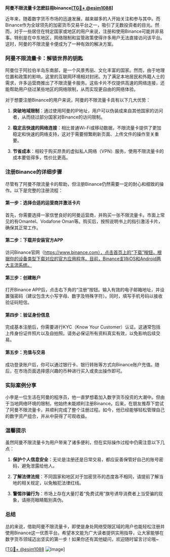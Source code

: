 **阿曼不限流量卡怎麽註冊binance[[TG💪+ @esim1088](https://t.me/s/esim1088)]**

近年来，随着数字货币市场的迅速发展，越来越多的人开始关注和参与其中。而Binance作为全球领先的加密货币交易平台之一，吸引了无数投资者的目光。然而，对于一些居住在特定国家或地区的用户来说，注册和使用Binance可能并非易事。特别是在中东地区，网络限制和监管政策使得许多用户无法直接访问该平台。这时，阿曼的不限流量卡便成为了一种有效的解决方案。

### 阿曼不限流量卡：解锁世界的钥匙

阿曼位于阿拉伯半岛东南部，是一个风景秀丽、文化丰富的国家。然而，由于地理位置和政策的影响，这里的互联网环境相对封闭。为了满足本地居民和外籍人士的需求，许多运营商推出了不限流量卡服务。这些卡片不仅提供高速的网络连接，还能帮助用户绕过某些地区的网络限制，从而实现更自由的网络体验。

对于想要注册Binance的用户来说，阿曼的不限流量卡具有以下几大优势：

1. **突破地域限制**：通过使用阿曼的IP地址，用户可以伪装成来自其他国家的访问者，从而绕过部分国家对Binance的访问限制。
   
2. **稳定且快速的网络连接**：相比普通Wi-Fi或移动数据，不限流量卡提供了更加稳定和快速的网络支持，这对于需要频繁刷新页面、上传文件的操作至关重要。

3. **节省成本**：相较于购买昂贵的虚拟私人网络（VPN）服务，使用不限流量卡的成本要低得多，性价比更高。

### 注册Binance的详细步骤

尽管有了阿曼不限流量卡的帮助，但注册Binance仍然需要一定的耐心和细致的操作。以下是完整的注册流程：

#### 第一步：选择合适的运营商并激活卡片
首先，你需要选择一家信誉良好的阿曼运营商，并购买一张不限流量卡。市面上常见的有Omantel、Vodafone Oman等。购买后，按照说明书上的指引激活卡片，确保其正常工作。

#### 第二步：下载并安装官方APP
访问Binance官网（https://www.binance.com），点击首页上的“下载”按钮，根据你的设备类型下载对应的官方应用程序。目前，Binance支持iOS和Android两大主流系统。

#### 第三步：创建账户
打开Binance APP后，点击右下角的“注册”按钮。输入有效的电子邮箱地址，并设置强密码（建议包含大小写字母、数字及特殊字符）。同时，填写手机号码以接收验证码短信。

#### 第四步：验证身份信息
完成基本注册后，你需要进行KYC（Know Your Customer）认证。这通常包括上传身份证件照片以及自拍照。请务必保证所有资料真实有效，以免影响后续交易。

#### 第五步：充值与交易
成功登录账户后，你可以通过银行卡、银行转账等方式向Binance账户充值。随后，在市场页面选择感兴趣的币种进行买入或卖出操作即可。

### 实际案例分享

小李是一位生活在阿曼的程序员，他一直梦想着加入数字货币投资的大潮中。但由于当地网络环境的限制，他始终未能顺利注册Binance。后来，在朋友推荐下尝试了阿曼不限流量卡，并顺利完成了整个注册过程。如今，他已经能够轻松管理自己的数字资产组合，并从中获得了可观收益。

### 温馨提示

虽然阿曼不限流量卡为用户带来了诸多便利，但在实际操作过程中仍需注意以下几点：

1. **保护个人信息安全**：无论是注册还是日常交易，都应妥善保管好自己的账号密码，避免泄露给他人。
   
2. **了解法律法规**：不同国家和地区对于加密货币的态度各不相同，请提前了解当地的相关规定，以免触犯法律红线。

3. **警惕诈骗行为**：市场上存在大量打着“免费试用”旗号诱导消费者上当受骗的现象，请擦亮眼睛甄别真伪。

### 总结

总的来说，借助阿曼不限流量卡，即使是身处网络受限区域的用户也能轻松注册并使用Binance这一优质平台。希望本文能为广大读者提供实用指导，让大家能够在数字货币领域迈出坚实的第一步！如果你还有其他疑问，欢迎随时留言讨论哦~

[[TG💪+ @esim1088](https://t.me/s/esim1088) ![Image](https://i.postimg.cc/4NQfJmqS/Snipaste-2025-05-13-00-14-12.png)]